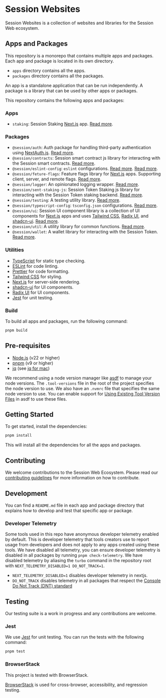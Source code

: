 # Session Websites

Session Websites is a collection of websites and libraries for the Session Web ecosystem.

## Apps and Packages

This repository is a monorepo that contains multiple apps and packages. Each app and package is located in its own
directory.

- `apps` directory contains all the apps.
- `packages` directory contains all the packages.

An app is a standalone application that can be run independently. A package is a library that can be used by other apps
or packages.

This repository contains the following apps and packages:

### Apps

- `staking`: Session Staking [Next.js](https://nextjs.org/) app. [Read more](apps/staking/README.md).

### Packages

- `@session/auth`: Auth package for handling third-party authentication
  using [NextAuth.js](https://next-auth.js.org/). [Read more](packages/auth/README.md).
- `@session/contracts`: Session smart contract js library for interacting with the Session smart
  contracts. [Read more](packages/contracts/README.md).
- `@session/eslint-config`: `eslint`
  configurations. [Read more](packages/eslint-config/README.md). [Read more](packages/eslint-config/README.md).
- `@session/feture-flags`: Feature flags library for [Next.js](https://nextjs.org/) apps. Supporting client, server, and
  remote flags. [Read more](packages/feature-flags/README.md).
- `@session/logger`: An opinionated logging wrapper. [Read more](packages/logger/README.md).
- `@session/sent-staking-js`: Session Token Staking js library for interacting with the Session Token staking
  backend. [Read more](packages/sent-staking-js/README.md).
- `@session/testing`: A testing utility library. [Read more](packages/testing/README.md).
- `@session/typescript-config`: `tsconfig.json` configurations. [Read more](packages/typescript-config/README.md).
- `@session/ui`: Session UI component library is a collection of UI components for [Next.js](https://nextjs.org/) apps
  and uses
  [Tailwind CSS](https://tailwindcss.com/), [Radix UI](https://www.radix-ui.com/),
  and [shadcn-ui](https://ui.shadcn.com/). [Read more](packages/ui/README.md).
- `@session/util`: A utility library for common functions. [Read more](packages/util/README.md).
- `@session/wallet`: A wallet library for interacting with the Session Token. [Read more](packages/wallet/README.md).

### Utilities

- [TypeScript](https://www.typescriptlang.org/) for static type checking.
- [ESLint](https://eslint.org/) for code linting.
- [Prettier](https://prettier.io) for code formatting.
- [Tailwind CSS](https://tailwindcss.com/) for styling.
- [Next.js](https://nextjs.org/) for server-side rendering.
- [shadcn-ui](https://ui.shadcn.com/) for UI components.
- [Radix UI](https://www.radix-ui.com/) for UI components.
- [Jest](https://jestjs.io/) for unit testing.

### Build

To build all apps and packages, run the following command:

```sh
pnpm build
```

## Pre-requisites

- [Node.js](https://nodejs.org/en/) (v22 or higher)
- [pnpm](https://pnpm.io/) (v9 or higher)
- [jq](https://jqlang.github.io/jq/) (see [jq for mac](https://formulae.brew.sh/formula/jq))

We recommend using a node version manager like [asdf](https://asdf-vm.com/) to manage your node versions. The
`.tool-versions` file in the root of the project specifies the node version to use. We also have an `.nvmrc` file that
specifies the same node version to use. You can enable support
for [Using Existing Tool Version Files](https://asdf-vm.com/guide/getting-started.html#using-existing-tool-version-files)
in asdf to use these files.

## Getting Started

To get started, install the dependencies:

```sh
pnpm install
```

This will install all the dependencies for all the apps and packages.

## Contributing

We welcome contributions to the Session Web Ecosystem. Please read our [contributing guidelines](CONTRIBUTING.md) for
more information on how to contribute.

## Development

You can find a `README.md` file in each app and package directory that explains how to develop and test that specific
app or package.

### Developer Telemetry

Some tools used in this repo have anonymous developer telemetry enabled by default. This is developer telemetry that
tools creators use to report usage from developers and does not apply to any apps created using these
tools. We
have disabled all telemetry, you can ensure developer telemetry is disabled in all packages by running
`pnpm check-telemetry`. We have disabled telemetry by aliasing the `turbo` command in the repository root with
`NEXT_TELEMETRY_DISABLED=1 DO_NOT_TRACK=1`.

- `NEXT_TELEMETRY_DISABLED=1` disables developer telemetry in nextjs.
- `DO_NOT_TRACK` disables telemetry in all packages that respect
  the [Console Do Not Track (DNT) standard](https://consoledonottrack.com/)

## Testing

Our testing suite is a work in progress and any contributions are welcome.

### Jest

We use [Jest](https://jestjs.io/) for unit testing. You can run the tests with the following command:

```sh
pnpm test
```

### BrowserStack

This project is tested with BrowserStack.

[BrowserStack](https://browserstack.com/) is used for cross-browser, accessibility, and regression testing.

